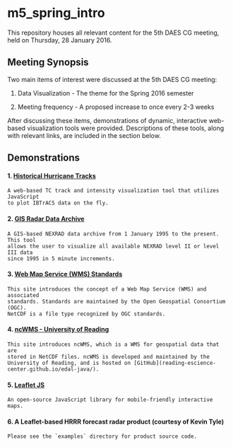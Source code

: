 m5_spring_intro
===============

This repository houses all relevant content for the 5th DAES CG meeting, held
on Thursday, 28 January 2016.

Meeting Synopsis
----------------
Two main items of interest were discussed at the 5th DAES CG meeting:

1. Data Visualization - The theme for the Spring 2016 semester

2. Meeting frequency - A proposed increase to once every 2-3 weeks

After discussing these items, demonstrations of dynamic, interactive web-based
visualization tools were provided. Descriptions of these tools, along with 
relevant links, are included in the section below.

Demonstrations
--------------
#### 1. [Historical Hurricane Tracks](https://coast.noaa.gov/hurricanes) ####

	A web-based TC track and intensity visualization tool that utilizes JavaScript
	to plot IBTrACS data on the fly.

#### 2. [GIS Radar Data Archive](http://gis.ncdc.noaa.gov/map/viewer/#app=cdo&cfg=radar&theme=radar&display=nexrad)

	A GIS-based NEXRAD data archive from 1 January 1995 to the present. This tool
	allows the user to visualize all available NEXRAD level II or level III data 
	since 1995 in 5 minute increments.

#### 3. [Web Map Service (WMS) Standards](http://www.opengeospatial.org/standards/wms)

	This site introduces the concept of a Web Map Service (WMS) and associated 
	standards. Standards are maintained by the Open Geospatial Consortium (OGC).
	NetCDF is a file type recognized by OGC standards.

#### 4. [ncWMS - University of Reading](http://www.resc.rdg.ac.uk/trac/ncWMS/)

	This site introduces ncWMS, which is a WMS for geospatial data that are
	stored in NetCDF files. ncWMS is developed and maintained by the 
	University of Reading, and is hosted on [GitHub](reading-escience-center.github.io/edal-java/).

#### 5. [Leaflet JS](http://leafletjs.com)

	An open-source JavaScript library for mobile-friendly interactive maps.

#### 6. A Leaflet-based HRRR forecast radar product (courtesy of Kevin Tyle)

	Please see the `examples` directory for product source code.
